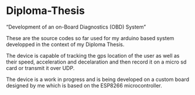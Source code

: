 # Diploma-Thesis
“Development of an on-Board Diagnostics (OBD) System”

These are the source codes so far used for my arduino based system developped in the context of my Diploma Thesis.

The device is capable of tracking the gps location of the user as well as their speed, acceleration and decelaration
and then record it on a micro sd card or transmit it over UDP.

The device is a work in progress and is being developed on a custom board designed by me which is based on the ESP8266 microcontroller.
